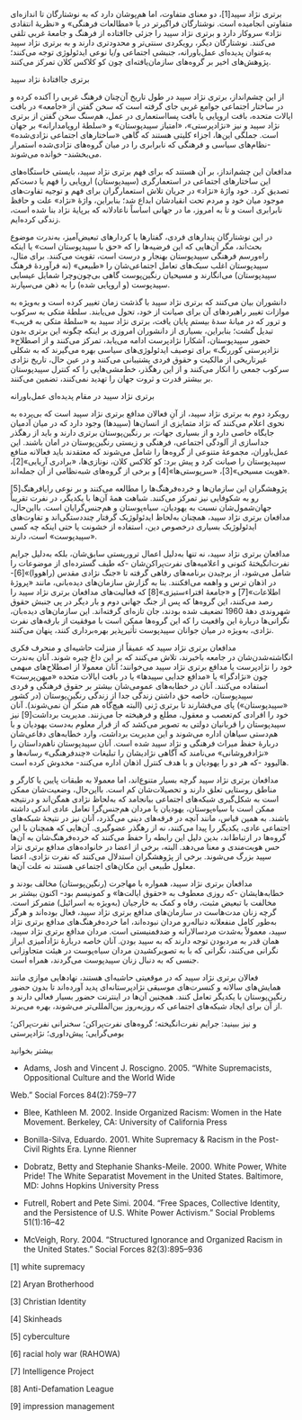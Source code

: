   برتری نژاد سپید[1]، دو معنای متفاوت، اما هم‌پوشان دارد که به نوشتارگان تا اندازه‌ای متفاوتی انجامیده است. نوشتارگان فراگیرتر در با «مطالعات فرهنگی» و «نظریۀ انتقادی نژاد» سروکار دارد و برتری نژاد سپید را جزئی جاافتاده از فرهنگ و جامعۀ غربی تلقی می‌کنند. نوشتارگان دیگر، رویکردی سنتی‌تر و محدودتری دارند و به برتری نژاد سپید به‌عنوان پدیده‌ای عمل‌باورانه، جنبشی اجتماعی و/یا نوعی ایدئولوژی توجه می‌کنند؛ پژوهش‌های اخیر بر گروه‌های سازمان‌یافته‌ای چون کو کلاکس کلان تمرکز می‌کنند.

برتری جاافتادۀ نژاد سپید

از این چشم‌انداز، برتری نژاد سپید در طول تاریخ آن‌چنان فرهنگ غربی را آکنده کرده و در ساختار اجتماعی جوامع غربی جای گرفته است که سخن گفتن از «جامعه» در بافت ایالات متحده، بافت اروپایی یا بافت پسااستعماری در عمل، هم‌سنگ سخن گفتن از برتری نژاد سپید و نیز «نژادپرستی»، «امتیاز سپیدپوستان» و «سلطۀ اروپامدارانه» بر جهان است. جملگی این‌ها، اجزاء کلیتی هستند که گاهی «ساختارهای اجتماعی نژادی‌شده» -نظام‌های سیاسی و فرهنگی که نابرابری را در میان گروه‌های نژادی‌شده استمرار می‌بخشند- خوانده می‌شوند.

مدافعان این چشم‌انداز، بر آن هستند که برای فهم برتری نژاد سپید، بایستی خاستگاه‌های این ساختارهای اجتماعی در استعمارگری (سپیدپوستان) اروپایی را فهم یا دست‌کم تصدیق کرد. خود واژۀ «نژاد» در جریان تلاش استعمارگران برای فهم و توجیه تفاوت‌های موجود میان خود و مردم تحت انقیادشان ابداع شد؛ بنابراین، واژۀ «نژاد» علت و حافظ نابرابری است و تا به امروز، ما در جهانی اساساً ناعادلانه که برپایۀ نژاد بنا شده است، زندگی کرده‌ایم. 

در این نوشتارگان پندارهای فردی، گفتارها یا کردارهای تبعیض‌آمیز، به‌ندرت موضوع بحث‌اند، مگر آن‌هایی که این فرضیه‌ها را که «حق با سپیدپوستان است» یا اینکه راه‌ورسم فرهنگی سپیدپوستان بهنجار و درست است، تقویت می‌کنند. برای مثال، سپیدپوستان اغلب سبک‌های تعامل اجتماعی‌شان را «طبیعی» (نه فرآوردۀ فرهنگ سپیدپوستان) می‌انگارند و مسیحیان رنگین‌پوست گاهی بی‌چون‌وچرا شمایل عیسایی سپیدپوست (و اروپایی شده) را به ذهن می‌سپارند.

دانشوران بیان می‌کنند که برتری نژاد سپید با گذشت زمان تغییر کرده است و به‌ویژه به موازات تغییر راهبردهای آن برای صیانت از خود، تحول می‌یابند. سلطۀ متکی به سرکوب و ترور که در میانۀ سدۀ بیستم پایان یافت، برتری نژاد سپید به «سلطۀ متکی به فریب» تبدیل گشت؛ بنابراین، بسیاری از دانشوران امروزی بر اینکه چگونه این برتری بدون حضور سپیدپوستان، آشکارا نژادپرست ادامه می‌یابد، تمرکز می‌کنند و از اصطلاح« نژادپرستی کوررنگ» برای توصیف ایدئولوژی‌های سیاسی بهره می‌گیرند که به شکلی غیرتاریخی از مالکیت و حقوق فردی پشتیبانی می‌کنند و در عین حال، تاریخ نژادی سرکوب جمعی را انکار می‌کنند و از این رهگذر، خط‌مشی‌هایی را که کنترل سپیدپوستان بر بیشتر قدرت و ثروت جهان را تهدید نمی‌کنند، تضمین می‌کنند.

برتری نژاد سپید در مقام پدیده‌ای عمل‌باورانه

 رویکرد دوم به برتری نژاد سپید، از آنِ فعالان مدافع برتری نژاد سپید است که بی‌پرده به نحوی اعلام می‌کنند که نژاد متمایزی از انسان‌ها (سپیدها) وجود دارد که در میان آدمیان جایگاه خاصی دارد و از بسیاری جهات، بر رنگین‌پوستان برتری دارند و باید از رهگذر جداسازی از آلودگی اجتماعی، فرهنگی و زیستی رنگین‌پوستان در امان باشند. این عمل‌باوران، مجموعۀ متنوعی از گروه‌ها را شامل می‌شوند که معتقدند باید فعالانه منافع سپیدپوستان را صیانت کرد و پیش برد: کو کلاکس کلان، نونازی‌ها، «برادری آریایی»[2]، «هویت مسیحی»[3]، «سرپوستی‌ها»[4] و برخی از گروه‌های شبه‌نظامی از آن جمله‌اند.

 پژوهشگران این سازمان‌ها و خرده‌فرهنگ‌ها را مطالعه می‌کنند و بر نوعی رایافرهنگ[5] رو به‌ شکوفایی نیز تمرکز می‌کنند. شباهت همۀ آن‌ها با یکدیگر، در نفرت تقریباً جهان‌شمول‌شان نسبت به یهودیان، سیاه‌پوستان و هم‌جنس‌گرایان است. بااین‌حال، مدافعان برتری نژاد سپید، همچنان به‌لحاظ ایدئولوژیک گرفتار چنددستگی‌اند و تفاوت‌های ایدئولوژیک بسیاری درخصوص دین، استفاده از خشونت یا حتی اینکه چه کسی «سپیدپوست» است، دارند. 

 مدافعان برتری نژاد سپید، نه تنها به‌دلیل اعمال تروریستی سابق‌شان، بلکه به‌دلیل جرایم نفرت‌انگیختۀ کنونی و اعلامیه‌های نفرت‌پراکن‌شان -که طیف گسترده‌ای از موضوعات را شامل می‌شود، از برچیدن برنامه‌های رفاهی گرفته تا «جنگ نژادی مقدس (راهووا)»[6]- در اذهان ترس و واهمه می‌افکنند. بنا به گزارش سازمان‌های دیده‌بانی، مانند «پروژۀ اطلاعات»[7] و «جامعۀ افتراءستیزی»[8] که فعالیت‌های مدافعان برتری نژاد سپید را رصد می‌کنند، این گروه‌ها که پس از جنگ جهانی دوم و بار دیگر در پی جنبش حقوق شهروندی دهۀ 1960 تضعیف شده بودند، جان تازه‌ای گرفته‌اند. این سازمان‌های دیده‌بان، نگرانی‌ها دربارة این واقعیت را که این گروه‌ها ممکن است با موفقیت از بارقه‌های نفرت نژادی، به‌ویژه در میان جوانان سپیدپوست تأثیرپذیر بهره‌برداری کنند، پنهان می‌کنند.

 مدافعان برتری نژاد سپید که عمیقاً از منزلت حاشیه‌ای و منحرف فکری انگاشته‌شدن‌شان در جامعه باخبرند، تلاش می‌کنند که بر این داغ چیره شوند. آنان به‌ندرت خود را نژادپرست یا مدافع برتری نژاد سپید می‌خوانند؛ آنان معمولا از اصطلاح‌های مبهمی چون «نژادگرا» یا «مدافع جدایی سپیدها» یا در بافت ایالات متحده «میهن‌پرست» استفاده می‌کنند. آنان در خطابه‌های عمومی‌شان بیشتر بر حقوق فرهنگی و فردی سپیدپوستان، خاصه حق داشتن زندگی جدا از زندگی رنگین‌پوستان (در کشور «سپیدپوستان») پای می‌فشارند تا برتری ژنی (البته هیچ‌گاه هم منکر آن نمی‌شوند). آنان خود را افرادی کم‌تعصب و معقول، مطلع و فرهیخته جا می‌زنند. مدیریت برداشت[9] نیز سپیدپوستان را قربانیان دولتی به تصویر می‌کشد که از قرار معلوم به‌دست یهودیان و با هم‌دستی سیاهان اداره می‌شوند و این مدیریت برداشت، وارد خطابه‌های دفاعی‌شان دربارۀ حفظ میراث فرهنگی و نژاد سپید شده است. آنان سپیدپوستان ناهم‌داستان را «نژادفروشانی» می‌نامند که آگاهی نژادیشان را تبلیغات «چندفرهنگی» رسانه‌ها و هالیوود -که هر دو را یهودیان و با هدف کنترل اذهان اداره می‌کنند- مخدوش کرده است.

 مدافعان برتری نژاد سپید گرچه بسیار متنوع‌اند، اما معمولا به طبقات پایین یا کارگر و مناطق روستایی تعلق دارند و تحصیلات‌شان کم است. بااین‌حال، وضعیت‌شان ممکن است به شکل‌گیری شبکه‌های اجتماعی بیانجامد که به‌لحاظ نژادی همگن‌اند و درنتیجه ممکن است با سیاه‌پوستان، یهودیان یا مردان هم‌جنس‌گرا تعامل عادی اندکی داشته باشند. به همین قیاس، مانند آنچه در فرقه‌های دینی می‌گذرد، آنان نیز در نتیجۀ شبکه‌های اجتماعی عادی، یکدیگر را پیدا می‌کنند، نه از رهگذر عضوگیری. آن‌هایی که همچنان با این گروه‌ها در ارتباط‌اند، بدین دلیل این رابطه را حفظ می‌کنند که خرده‌فرهنگ‌شان به آن‌ها حس هویت‌مندی و معنا می‌دهد. البته، برخی از اعضا در خانواده‌های مدافع برتری نژاد سپید بزرگ می‌شوند. برخی از پژوهشگران استدلال می‌کنند که نفرت نژادی، اعضا معلول طبیعی این مکان‌های اجتماعی هستند نه علت آن‌ها.

مدافعان برتری نژاد سپید، همواره با مهاجرت (رنگین‌پوستان) مخالف بودند و خطابه‌هایشان -که روزی معطوف به «حقوق ایالت‌ها» و کمونیسم بود- اکنون بیشتر بر مخالفت با تبعیض مثبت، رفاه و کمک به خارجیان (به‌ویژه به اسرائیل) متمرکز است. گرچه زنان مدت‌هاست در سازمان‌های مدافع برتری نژاد سپید، فعال بوده‌اند و هرگز به‌طور کامل منفعلانه دنباله‌رو مردان نبوده‌اند، اما خرده‌فرهنگ‌های مدافع برتری نژاد سپید، معمولاً به‌شدت مردسالارانه و ضدفمنیستی است. مردان مدافع برتری نژاد سپید، همان قدر به مردبودن توجه دارند که به سپید بودن. آنان خاصه دربارۀ نژادآمیزی ابراز نگرانی می‌کنند، نگرانی که با به تصویرکشیدن مردان سیاه‌پوست در هیئت متجاوزانی جنسی که به دنبال زنان سپیدپوست می‌گردند، همراه است.

فعالان برتری نژاد سپید که در موقعیتی حاشیه‌ای هستند، نهادهایی موازی مانند همایش‌های سالانه و کنسرت‌های موسیقی نژادپرستانه‌ای پدید آورده‌اند تا بدون حضور رنگین‌پوستان با یکدیگر تعامل کنند. همچنین آن‌ها در اینترنت حضور بسیار فعالی دارند و از آن برای ایجاد شبکه‌های اجتماعی که روزبه‌روز بین‌المللی‌تر می‌شوند، بهره می‌برند.

و نیز ببینید: جرایم نفرت‌انگیخته؛ گروه‌های نفرت‌پراکن؛ سخنرانی نفرت‌پراکن؛ بومی‌گرایی؛ پیش‌داوری؛ نژادپرستی

بیشتر بخوانید

- Adams, Josh and Vincent J. Roscigno. 2005. “White Supremacists, Oppositional Culture and the World Wide

Web.” Social Forces 84(2):759–77

- Blee, Kathleen M. 2002. Inside Organized Racism: Women in the Hate Movement. Berkeley, CA: University of California Press

- Bonilla-Silva, Eduardo. 2001. White Supremacy & Racism in the Post-Civil Rights Era. Lynne Rienner

- Dobratz, Betty and Stephanie Shanks-Meile. 2000. White Power, White Pride! The White Separatist Movement in the United States. Baltimore, MD: Johns Hopkins University Press

- Futrell, Robert and Pete Simi. 2004. “Free Spaces, Collective Identity, and the Persistence of U.S. White Power Activism.” Social Problems 51(1):16–42

- McVeigh, Rory. 2004. “Structured Ignorance and Organized Racism in the United States.” Social Forces 82(3):895–936 ­ 

 [1] white supremacy

[2] Aryan Brotherhood

 [3] Christian Identity

 [4] Skinheads

[5] cyberculture

[6] racial holy war (RAHOWA)

[7] Intelligence Project

[8] Anti-Defamation League

[9] impression management

 

 

 

 